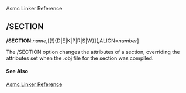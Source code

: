 Asmc Linker Reference

## /SECTION

**/SECTION**:_name_,[[!]{D|E|K|P|R|S|W}][,ALIGN=_number_]

The /SECTION option changes the attributes of a section, overriding the attributes set when the .obj file for the section was compiled.

#### See Also

[Asmc Linker Reference](link.md)
